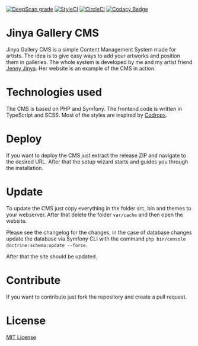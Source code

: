 [![DeepScan grade](https://deepscan.io/api/teams/5478/projects/7310/branches/71409/badge/grade.svg)](https://deepscan.io/dashboard#view=project&tid=5478&pid=7310&bid=71409)
[![StyleCI](https://styleci.io/repos/107044619/shield?branch=develop)](https://styleci.io/repos/107044619)
[![CircleCI](https://circleci.com/gh/Jinya-CMS/Jinya-Gallery-CMS/tree/develop.svg?style=svg)](https://circleci.com/gh/Jinya-CMS/Jinya-Gallery-CMS/tree/develop)
[![Codacy Badge](https://api.codacy.com/project/badge/Grade/17ad2fdb650d4b21955677da9a7b023e)](https://www.codacy.com/manual/Jinya-CMS/Jinya-Gallery-CMS?utm_source=github.com&amp;utm_medium=referral&amp;utm_content=Jinya-CMS/Jinya-Gallery-CMS&amp;utm_campaign=Badge_Grade)

# Jinya Gallery CMS
Jinya Gallery CMS is a simple Content Management System made for artists. The idea is to give easy ways to add your artworks and position them in galleries. The whole system is developed by me and my artist friend [Jenny Jinya](http://jenny-jinya.com). Her website is an example of the CMS in action.

# Technologies used
The CMS is based on PHP and Symfony. The frontend code is written in TypeScript and SCSS. Most of the styles are inspired by [Codrops](http://tympanus.net/codrops).

# Deploy
If you want to deploy the CMS just extract the release ZIP and navigate to the desired URL. After that the setup wizard starts and guides you through the installation.

# Update
To update the CMS just copy everything in the folder src, bin and themes to your webserver. After that delete the folder `var/cache` and then open the website.

Please see the changelog for the changes, in the case of database changes update the database via Symfony CLI with the command `php bin/console doctrine:schema:update --force`.

After that the site should be updated. 

# Contribute
If you want to contribute just fork the repository and create a pull request.

# License
[MIT License](LICENSE)
